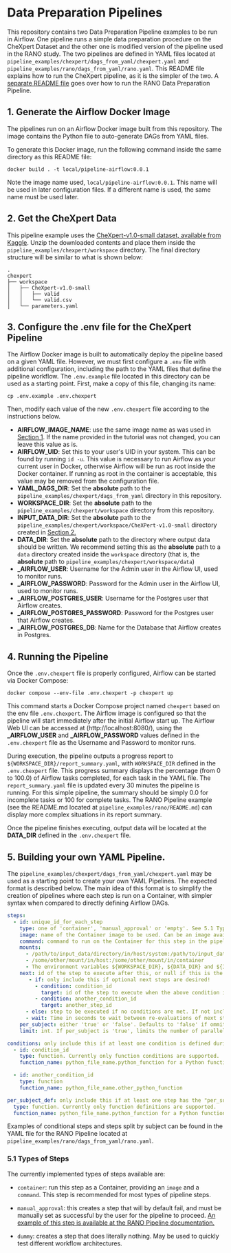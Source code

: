 # Data Preparation Pipelines

This repository contains two Data Preparation Pipeline  examples to be run in Airflow. One pipeline runs a simple data preparation procedure on the CheXpert Dataset and the other one is modified version of the pipeline used in the RANO study. The two pipelines are defined in YAML files located at `pipeline_examples/chexpert/dags_from_yaml/chexpert.yaml` and `pipeline_examples/rano/dags_from_yaml/rano.yaml`. This README file explains how to run the CheXpert pipeline, as it is the simpler of the two. A [separate README file](./pipeline_examples/rano/README.md) goes over how to run the RANO Data Preparation Pipeline.

## 1. Generate the Airflow Docker Image
The pipelines run on an Airflow Docker image built from this repository. The image contains the Python file to auto-generate DAGs from YAML files.

To generate this Docker image, run the following command inside the same directory as this README file:

```shell
docker build . -t local/pipeline-airflow:0.0.1
```

Note the image name used, `local/pipeline-airflow:0.0.1`. This name will be used in later configuration files. If a different name is used, the same name must be used later.

## 2. Get the CheXpert Data
This pipeline example uses the [CheXpert-v1.0-small dataset, available from Kaggle](https://www.kaggle.com/datasets/ashery/chexpert). Unzip the downloaded contents and place them inside the  `pipeline_examples/chexpert/workspace` directory. The final directory structure will be similar to what is shown below:

```
.
chexpert
├── workspace
│   ├── CheXpert-v1.0-small
│   │   ├── valid
│   │  	└── valid.csv
│   └── parameters.yaml
```


## 3. Configure the .env file for the CheXpert Pipeline
The Airflow Docker image is built to automatically deploy the pipeline based on a given YAML file. However, we must first configure a `.env` file with additional configuration, including the path to the YAML files that define the pipeline workflow. The `.env.example` file located in this directory can be used as a starting point. First, make a copy of this file, changing its name:

```shell
cp .env.example .env.chexpert
```

Then, modify each value of the new `.env.chexpert` file according to the instructions below.

- **AIRFLOW_IMAGE_NAME**: use the same image name as was used in [Section 1](#1-generate-the-airflow-docker-image). If the name provided in the tutorial was not changed, you can leave this value as is.
- **AIRFLOW_UID**: Set this to your user's UID in your system. This can be found by running `id -u`. This value is necessary to run Airflow as your current user in Docker, otherwise Airflow will be run as root inside the Docker container. If running as root in the container is acceptable, this value may be removed from the configuration file.
- **YAML_DAGS_DIR**: Set the **absolute** path to the `pipeline_examples/chexpert/dags_from_yaml` directory in this repository.
- **WORKSPACE_DIR**: Set the **absolute** path to the `pipeline_examples/chexpert/workspace` directory from this repository.
- **INPUT_DATA_DIR**: Set the **absolute** path to the `pipeline_examples/chexpert/workspace/CheXPert-v1.0-small` directory created in [Section 2.](#2-get-the-chexpert-data)
- **DATA_DIR**: Set the **absolute** path to the directory where output data should be written. We recommend setting this as the **absolute** path to a `data` directory created inside the `workspace` directory (that is, the **absolute** path to `pipeline_examples/chexpert/workspace/data`)
- **_AIRFLOW_USER**: Username for the Admin user in the Airflow UI, used to monitor runs.
- **_AIRFLOW_PASSWORD**: Password for the Admin user in the Airflow UI, used to monitor runs.
- **_AIRFLOW_POSTGRES_USER**: Username for the Postgres user that Airflow creates.
- **_AIRFLOW_POSTGRES_PASSWORD**: Password for the Postgres user that Airflow creates.
- **_AIRFLOW_POSTGRES_DB**: Name for the Database that Airflow creates in Postgres. 
  
## 4. Running the Pipeline
Once the `.env.chexpert` file is properly configured, Airflow can be started via Docker Compose:

```shell
docker compose --env-file .env.chexpert -p chexpert up
```

This command starts a Docker Compose project named `chexpert` based on the env file `.env.chexpert`. The Airflow image is configured so that the pipeline will start immediately after the initial Airflow start up. The Airflow Web UI can be accessed at (http://localhost:8080/), using the **_AIRFLOW_USER** and **_AIRFLOW_PASSWORD** values defined in the `.env.chexpert` file as the Username and Password to monitor runs.

During execution, the pipeline outputs a progress report to `${WORKSPACE_DIR}/report_summary.yaml`, with `WORKSPACE_DIR` defined in the `.env.chexpert` file. This progress summary displays the percentage (from 0 to 100.0) of Airflow tasks completed, for each task in the YAML file. The `report_summary.yaml` file is updated every 30 minutes the pipeline is running. For this simple pipeline, the summary should be simply 0.0 for incomplete tasks or 100 for complete tasks. The RANO Pipeline example (see the README.md located at `pipeline_examples/rano/README.md`) can display more complex situations in its report summary.

Once the pipeline finishes executing, output data will be located at the **DATA_DIR**  defined in the `.env.chexpert` file.


## 5. Building your own YAML Pipeline.
The `pipeline_examples/chexpert/dags_from_yaml/chexpert.yaml` may be used as a starting point to create your own YAML Pipelines. The expected format is described below. The main idea of this format is to simplify the creation of pipelines where each step is run on a Container, with simpler syntax when compared to directly defining Airflow DAGs.

```yaml
steps:
  - id: unique_id_for_each_step
    type: one of 'container', 'manual_approval' or 'empty'. See 5.1 Types of Steps below for more information.
    image: name of the Container image to be used. Can be an image available at a registry or a local image.
    command: command to run on the Container for this step in the pipeline.
    mounts:
      - /path/to/input_data/directory/in/host/system:/path/to/input_data/in/container
      - /some/other/mount/in/host:/some/other/mount/in/container
      - The environment variables ${WORKSPACE_DIR}, ${DATA_DIR} and ${INPUT_DATA_DIR} may be used here as shorthands to the paths defined in the .env file.
    next: id of the step to execute after this, or null if this is the last step of the pipeline. Optionally, can support conditional next steps as described below.
       - if: only include this if optional next steps are desired!
         - condition: condition_id
           target: id of the step to execute when the above condition is True.
         - condition: another_condition_id
           target: another_step_id
      - else: step to be executed if no conditions are met. If not included (or if included with the same ID as this step), the pipeline will instead keep executing the conditions defined above until one of them is True.
      - wait: Time in seconds to wait between re-evaluations of next step conditions, when a default step is not defined.
    per_subject: either 'true' or 'false'. Defaults to 'false' if ommited. If 'true', will create separate steps per subject found at ${INPUT_DATA_DIR} for parallel execution.
    limit: int. If per_subject is 'true', limits the number of parallel executions to this number. If per_subject is 'false', this value is not used.

conditions: only include this if at least one condition is defined during the steps definition
  - id: condition_id
    type: function. Currently only function conditions are supported.
    function_name: python_file_name.python_function for a Python function that returns True if this condition is met, otherwise False. The Python file must be in the same directory as this YAML file.

  - id: another_condition_id
    type: function
    function_name: python_file_name.other_python_function

per_subject_def: only include this if at least one step has the "per_subject" option set to true
  type: function. Currently only function definitions are supported.
  function_name: python_file_name.python_function for a Python function that returns a list of files or directories. Each file/directory in the list must correspond to one subject to split by in steps with "per subject" set to true.
```

Examples of conditional steps and steps split by subject can be found in the YAML file for the RANO Pipeline located at `pipeline_examples/rano/dags_from_yaml/rano.yaml`.


### 5.1 Types of Steps
The currently implemented types of steps available are:

- `container`: run this step as a Container, providing an `image` and a `command`. This step is recommended for most types of pipeline steps.
  
- `manual_approval`: this creates a step that will by default fail, and must be manually set as successful by the user for the pipeline to proceed. [An example of this step is available at the RANO Pipeline documentation.](./pipeline_examples/rano/README.md#53-final-confirmation)

- `dummy`: creates a step that does literally nothing. May be used to quickly test different workflow architectures.